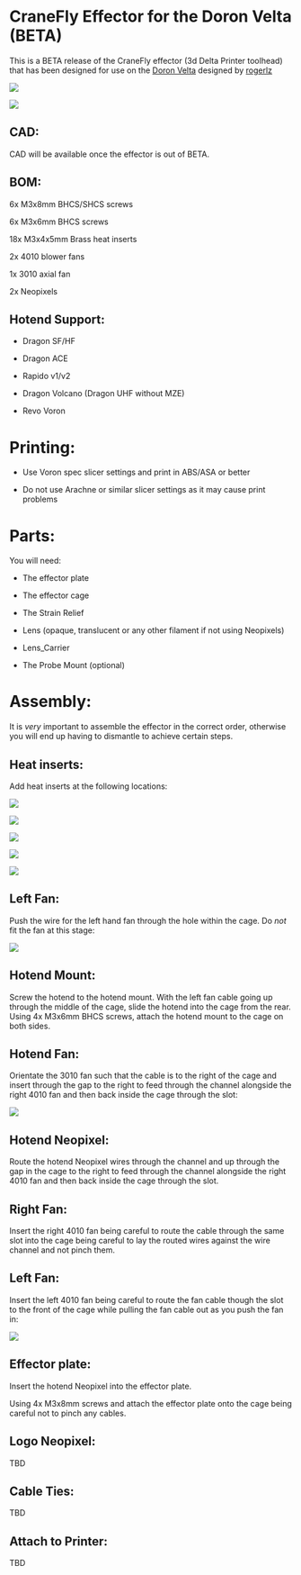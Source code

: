 # CraneFly Effector for the Doron Velta (BETA)

This is a BETA release of the CraneFly effector (3d Delta Printer toolhead) that has been designed for use on the [Doron Velta](https://github.com/rogerlz/Doron-Velta) designed by [rogerlz](https://github.com/rogerlz)

![](images/front.png)

![](images/rear.png)

## CAD:

CAD will be available once the effector is out of BETA.

## BOM:

6x M3x8mm BHCS/SHCS screws

6x M3x6mm BHCS screws

18x M3x4x5mm Brass heat inserts

2x 4010 blower fans

1x 3010 axial fan

2x Neopixels

## Hotend Support:

- Dragon SF/HF

- Dragon ACE

- Rapido v1/v2

- Dragon Volcano (Dragon UHF without MZE)

- Revo Voron

# Printing:

- Use Voron spec slicer settings and print in ABS/ASA or better

- Do not use Arachne or similar slicer settings as it may cause print problems

# Parts:

You will need:

- The effector plate

- The effector cage

- The Strain Relief

- Lens (opaque, translucent or any other filament if not using Neopixels)

- Lens_Carrier

- The Probe Mount (optional)

# Assembly:

It is _very_ important to assemble the effector in the correct order, otherwise you will end up having to dismantle to achieve certain steps.

## Heat inserts:

Add heat inserts at the following locations:

![](images/heatinserts1.png)

![](images/heatinserts2.png)

![](images/heatinserts3.png)

![](images/heatinserts4.png)

![](images/heatinserts5.png)

## Left Fan:

Push the wire for the left hand fan through the hole within the cage. Do _not_ fit the fan at this stage:

![](images/leftfan.png)

## Hotend Mount:

Screw the hotend to the hotend mount. With the left fan cable going up through the middle of the cage, slide the hotend into the cage from the rear. Using 4x M3x6mm BHCS screws, attach the hotend mount to the cage on both sides.

## Hotend Fan:

Orientate the 3010 fan such that the cable is to the right of the cage and insert through the gap to the right to feed through the channel alongside the right 4010 fan and then back inside the cage through the slot:

![](images/hefan.png)

## Hotend Neopixel:

Route the hotend Neopixel wires through the channel and up through the gap in the cage to the right to feed through the channel alongside the right 4010 fan and then back inside the cage through the slot.

## Right Fan:

Insert the right 4010 fan being careful to route the cable through the same slot into the cage being careful to lay the routed wires against the wire channel and not pinch them.

## Left Fan:

Insert the left 4010 fan being careful to route the fan cable though the slot to the front of the cage while pulling the fan cable out as you push the fan in:

![](images/leftfanslot.png)

## Effector plate:

Insert the hotend Neopixel into the effector plate.

Using 4x M3x8mm screws and attach the effector plate onto the cage being careful not to pinch any cables.

## Logo Neopixel:

TBD

## Cable Ties:

TBD

## Attach to Printer:

TBD
